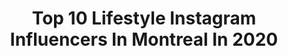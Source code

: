 ---
title: Top 10 Lifestyle Instagram Influencers In Montreal In 2020
description: >-
  Find top lifestyle Instagram influencers in Montreal in 2020. Most popular hashtags: #stayhome #montreal #love #lifestyle.
platform: Instagram
profiles:
  - username: "vanilla_picture"
    fullname: >-
      VANILLA PICTURE
    location: "Canada"
    followers: 15108
    engagement: 556
    commentsToLikes: 0.043548
    avatar: "https://scontent-amt2-1.cdninstagram.com/v/t51.2885-19/s320x320/31474815_208324193104918_8959932194755706880_n.jpg?_nc_ht=scontent-amt2-1.cdninstagram.com&_nc_ohc=M7NkpnY-M64AX9rC4-X&oh=cdab0555d8b7489f2d40e7e5e269045f&oe=5EB908A6"
    verified: false
    hashtags: "#portrait, #torontoportraitphotographer, #vintagestyle, #canonphotography"
  - username: "mollyyycardi"
    fullname: >-
      M o l l y
    location: "Canada"
    followers: 23268
    engagement: 350
    commentsToLikes: 0.063511
    avatar: "https://scontent-atl3-1.cdninstagram.com/v/t51.2885-19/s320x320/89272226_1053650005003489_6530087256298881024_n.jpg?_nc_ht=scontent-atl3-1.cdninstagram.com&_nc_ohc=IsIe6F3M9fcAX-Y9E7U&oh=a404703b8a9c0ccd98f6d64f7f03b8ab&oe=5EBA9349"
    verified: false
    hashtags: "#sleevetattoo, #sleeve, #timesquare, #tattoosleeve"
  - username: "tarachujunian"
    fullname: >-
      Tara Spinelli
    location: "Canada"
    followers: 5252
    engagement: 483
    commentsToLikes: 0.296602
    avatar: "https://scontent-amt2-1.cdninstagram.com/v/t51.2885-19/s320x320/92664495_575832906615264_2684957861171167232_n.jpg?_nc_ht=scontent-amt2-1.cdninstagram.com&_nc_ohc=Sv9J2MJlm3IAX8x8ko1&oh=6a06380042239d61a71017d9e2f739a7&oe=5EBB5718"
    verified: false
    hashtags: "#coolcoolcool, #ad, #bellletstalk, #depressionawareness"
  - username: "fadikod"
    fullname: >-
      fadikod
    location: "Canada"
    followers: 37991
    engagement: 141
    commentsToLikes: 0.086704
    avatar: "https://scontent-atl3-1.cdninstagram.com/v/t51.2885-19/s320x320/15803672_1000487780057423_8852681793313177600_n.jpg?_nc_ht=scontent-atl3-1.cdninstagram.com&_nc_ohc=s09wSrQ0xhwAX-nX0Hs&oh=0312cd5df172ecd9098aaaecae72f998&oe=5EBCCD28"
    verified: false
    hashtags: "#soul, #singer, #stayhome, #blessed"
  - username: "yesmini_"
    fullname: >-
      Yesmine Boukhili
    location: "Canada"
    followers: 11585
    engagement: 490
    commentsToLikes: 0.051997
    avatar: "https://scontent-lga3-1.cdninstagram.com/v/t51.2885-19/s320x320/85003272_1899098036901114_4310579330322268160_n.jpg?_nc_ht=scontent-lga3-1.cdninstagram.com&_nc_ohc=G0wZYWimYQUAX_pSyC-&oh=02dfb037345e68525a05d5071c9055bf&oe=5EB66145"
    verified: false
    hashtags: "#brooklyn, #chasinglight, #mtlmoments, #alhamdulillah"
  - username: "ericbranover"
    fullname: >-
      🚧 Montreal | Canada 🍁
    location: "Canada"
    followers: 20894
    engagement: 219
    commentsToLikes: 0.014353
    avatar: "https://scontent-lga3-1.cdninstagram.com/v/t51.2885-19/s320x320/53411924_653066355124181_2606427815842676736_n.jpg?_nc_ht=scontent-lga3-1.cdninstagram.com&_nc_ohc=lGcOAFRfyXIAX8qQqOe&oh=77f98d9b9ac530830cc11c1f0fccf68a&oe=5EB20ECD"
    verified: false
    hashtags: "#imagesofcanada, #timeless, #bealpha, #igersflorida"
  - username: "jessmegan"
    fullname: >-
      Jess
    location: "Canada"
    followers: 47835
    engagement: 590
    commentsToLikes: 0.010717
    avatar: "https://scontent-lhr8-1.cdninstagram.com/v/t51.2885-19/s320x320/89830982_3571978822843526_2260193403847311360_n.jpg?_nc_ht=scontent-lhr8-1.cdninstagram.com&_nc_ohc=oWuufibmL48AX81KjeG&oh=b0d88dfc2bf27d4167d8bbbc66d04834&oe=5EBC6EF6"
    verified: false
    hashtags: "#billabongxsincerelyjules, #mamatobe, #miniplante, #mamatobe"
  - username: "amoula__style"
    fullname: >-
      Amal Lassoued | Lifestyle
    location: "Canada"
    followers: 16652
    engagement: 276
    commentsToLikes: 0.082520
    avatar: "https://scontent-lhr8-1.cdninstagram.com/v/t51.2885-19/s320x320/87636037_680518632692757_7446513636656283648_n.jpg?_nc_ht=scontent-lhr8-1.cdninstagram.com&_nc_ohc=NIENHiExZwAAX-oEqcF&oh=485e3257de9385c4ce0d28f9174b780d&oe=5EBB9948"
    verified: false
    hashtags: "#torontoblogger, #styleinspo, #travelling, #outfitinspo"
  - username: "billionaire_life.styles"
    fullname: >-
      Billionaire life style
    location: "Canada"
    followers: 202941
    engagement: 197
    commentsToLikes: 0.040943
    avatar: "https://scontent-amt2-1.cdninstagram.com/v/t51.2885-19/s320x320/52113377_257514941842645_2743950263478910976_n.jpg?_nc_ht=scontent-amt2-1.cdninstagram.com&_nc_ohc=j_I1Q5GOUgAAX-dZRnT&oh=aac1fa2c9256f55d026b1b44149bf946&oe=5EB1F30C"
    verified: false
    hashtags: "#breakfast, #mclaren720s, #viral, #rollsroyce"
  - username: "annita_mompellert"
    fullname: >-
      Anne Laura
    location: "Canada"
    followers: 54801
    engagement: 328
    commentsToLikes: 0.099232
    avatar: "https://scontent-ams4-1.cdninstagram.com/v/t51.2885-19/s320x320/66255393_350729492514771_7859376103947763712_n.jpg?_nc_ht=scontent-ams4-1.cdninstagram.com&_nc_ohc=r8t2hhW13poAX-BN5Yz&oh=16f3ee9ecda3863ced4ad9756071d776&oe=5EBAAD35"
    verified: false
    hashtags: "#mtlphotography, #mtlfriday, #christiancreative, #styleblogger"
---